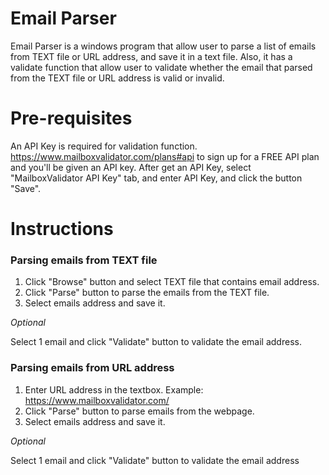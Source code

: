 Email Parser
=============
Email Parser is a windows program that allow user to parse a list of emails from TEXT file or URL address, 
and save it in a text file.
Also, it has a validate function that allow user to validate whether the email that parsed from the TEXT file
or URL address is valid or invalid.

Pre-requisites 
===============
An API Key is required for validation function.
https://www.mailboxvalidator.com/plans#api to sign up for a FREE API plan and you'll be given an API key.
After get an API Key, select "MailboxValidator API Key" tab, and enter API Key, and click the button "Save".

Instructions
============
### Parsing emails from TEXT file
1. Click "Browse" button and select TEXT file that contains email address.
2. Click "Parse" button to parse the emails from the TEXT file.
3. Select emails address and save it.

*Optional*

Select 1 email and click "Validate" button to validate the email address.

### Parsing emails from URL address
1. Enter URL address in the textbox. Example: https://www.mailboxvalidator.com/
2. Click "Parse" button to parse emails from the webpage.
3. Select emails address and save it.

*Optional*

Select 1 email and click "Validate" button to validate the email address


